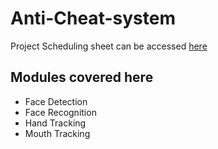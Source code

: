 # Anti-Cheat-system
Project Scheduling sheet can be accessed [here](https://docs.google.com/spreadsheets/d/1M3H_XTmmzuoArpvMM5G8-0eaWD3aG6TvwbEUpnkKnuk/edit?usp=sharing)
## Modules covered here
* Face Detection
* Face Recognition
* Hand Tracking
* Mouth Tracking
